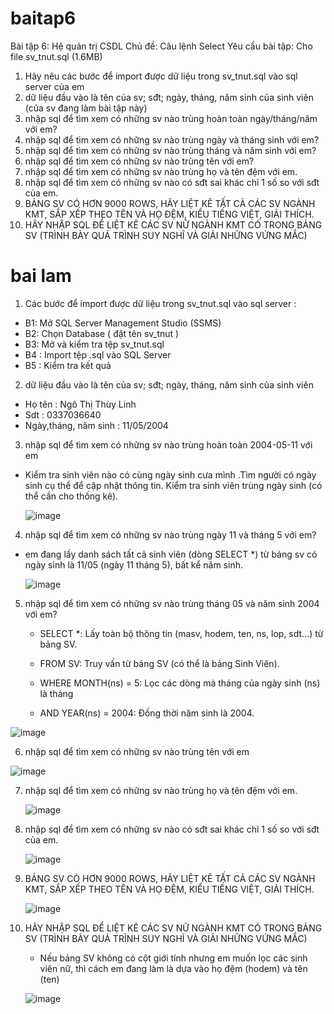 # baitap6
Bài tập 6: Hệ quản trị CSDL
Chủ đề: Câu lệnh Select
Yêu cầu bài tập: 
Cho file sv_tnut.sql (1.6MB)
1. Hãy nêu các bước để import được dữ liệu trong sv_tnut.sql vào sql server của em
2. dữ liệu đầu vào là tên của sv; sđt; ngày, tháng, năm sinh của sinh viên (của sv đang làm bài tập này)
3. nhập sql để tìm xem có những sv nào trùng hoàn toàn ngày/tháng/năm với em?
4. nhập sql để tìm xem có những sv nào trùng ngày và tháng sinh với em?
5. nhập sql để tìm xem có những sv nào trùng tháng và năm sinh với em?
6. nhập sql để tìm xem có những sv nào trùng tên với em?
7. nhập sql để tìm xem có những sv nào trùng họ và tên đệm với em.
8. nhập sql để tìm xem có những sv nào có sđt sai khác chỉ 1 số so với sđt của em.
9. BẢNG SV CÓ HƠN 9000 ROWS, HÃY LIỆT KÊ TẤT CẢ CÁC SV NGÀNH KMT, SẮP XẾP THEO TÊN VÀ HỌ ĐỆM, KIỂU TIẾNG  VIỆT, GIẢI THÍCH.
10. HÃY NHẬP SQL ĐỂ LIỆT KÊ CÁC SV NỮ NGÀNH KMT CÓ TRONG BẢNG SV (TRÌNH BÀY QUÁ TRÌNH SUY NGHĨ VÀ GIẢI NHỮNG VỨNG MẮC)
# bai lam
1. Các bước để import được dữ liệu trong sv_tnut.sql vào sql server :
  - B1: Mở SQL Server Management Studio (SSMS)
  - B2:  Chọn Database ( đặt tên sv_tnut )
  - B3: Mở và kiểm tra tệp sv_tnut.sql
  - B4 : Import tệp .sql vào SQL Server
  - B5 : Kiểm tra kết quả
2. dữ liệu đầu vào là tên của sv; sđt; ngày, tháng, năm sinh của sinh viên 
- Họ tên : Ngô Thị Thùy Linh
- Sdt : 0337036640
- Ngày,tháng, năm sinh : 11/05/2004

3. nhập sql để tìm xem có những sv nào trùng hoàn toàn 2004-05-11 với em
 - Kiểm tra sinh viên nào có cùng ngày sinh cưa mình .Tìm người có ngày sinh cụ thể để cập nhật thông tin. Kiểm tra sinh viên trùng ngày sinh (có thể cần cho thống kê).


   ![image](https://github.com/user-attachments/assets/12e4915b-8b28-4ff0-be38-2cc4f5f4189c)

4. nhập sql để tìm xem có những sv nào trùng ngày 11 và tháng 5 với em?
- em đang lấy danh sách tất cả sinh viên (dòng SELECT *) từ bảng sv có ngày sinh là 11/05 (ngày 11 tháng 5), bất kể năm sinh.


   ![image](https://github.com/user-attachments/assets/3d260e7a-be3e-4f45-9e03-a6205c5d5dbb)

5. nhập sql để tìm xem có những sv nào trùng tháng 05 và năm sinh 2004 với em?

   - SELECT *: Lấy toàn bộ thông tin (masv, hodem, ten, ns, lop, sdt...) từ bảng SV.

   - FROM SV: Truy vấn từ bảng SV (có thể là bảng Sinh Viên).

   - WHERE MONTH(ns) = 5: Lọc các dòng mà tháng của ngày sinh (ns) là tháng 

   - AND YEAR(ns) = 2004: Đồng thời năm sinh là 2004.

![image](https://github.com/user-attachments/assets/d6ac2da1-d501-4f66-b8e3-d51e450c775d)

6. nhập sql để tìm xem có những sv nào trùng tên với em

![image](https://github.com/user-attachments/assets/1a3b1ecf-3f94-4d98-bcaa-4b8eff43a4de)

7. nhập sql để tìm xem có những sv nào trùng họ và tên đệm với em.

   ![image](https://github.com/user-attachments/assets/6237bf4a-73cd-4b39-a617-f25e7b09cd31)

8. nhập sql để tìm xem có những sv nào có sđt sai khác chỉ 1 số so với sđt của em.

   ![image](https://github.com/user-attachments/assets/4e9d5441-fe89-44f5-bed0-64c4affdf950)

9. BẢNG SV CÓ HƠN 9000 ROWS, HÃY LIỆT KÊ TẤT CẢ CÁC SV NGÀNH KMT, SẮP XẾP THEO TÊN VÀ HỌ ĐỆM, KIỂU TIẾNG  VIỆT, GIẢI THÍCH.

    ![image](https://github.com/user-attachments/assets/94d16e15-0e80-4640-aa81-325dd2e96ff4)

10. HÃY NHẬP SQL ĐỂ LIỆT KÊ CÁC SV NỮ NGÀNH KMT CÓ TRONG BẢNG SV (TRÌNH BÀY QUÁ TRÌNH SUY NGHĨ VÀ GIẢI NHỮNG VỨNG MẮC)
    - Nếu bảng SV không có cột giới tính nhưng em muốn lọc các sinh viên nữ, thì cách em đang làm là dựa vào họ đệm (hodem) và tên (ten)
      
    ![image](https://github.com/user-attachments/assets/37a23bb3-2a90-4244-b641-81cd26fdb565)

